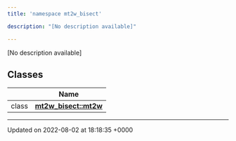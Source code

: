```yaml
---
title: 'namespace mt2w_bisect'

description: "[No description available]"

---
```







[No description available]

## Classes

|                | Name           |
| -------------- | -------------- |
| class | **[mt2w_bisect::mt2w](/documentation/code/main/classes/classmt2w__bisect_1_1mt2w/)**  |






-------------------------------

Updated on 2022-08-02 at 18:18:35 +0000